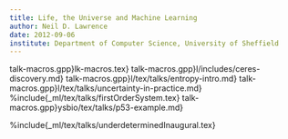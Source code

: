```yaml
---
title: Life, the Universe and Machine Learning
author: Neil D. Lawrence
date: 2012-09-06
institute: Department of Computer Science, University of Sheffield
---
```


talk-macros.gpp}lk-macros.tex}
talk-macros.gpp}l/includes/ceres-discovery.md}
talk-macros.gpp}l/tex/talks/entropy-intro.md}
talk-macros.gpp}l/tex/talks/uncertainty-in-practice.md}
%include{_ml/tex/talks/firstOrderSystem.tex}
talk-macros.gpp}ysbio/tex/talks/p53-example.md}

%include{_ml/tex/talks/underdeterminedInaugural.tex}

